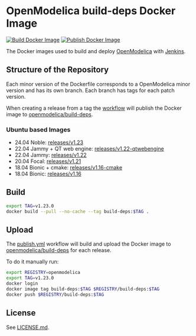 # OpenModelica build-deps Docker Image

[![Build Docker Image](https://github.com/OpenModelica/build-deps/actions/workflows/build.yml/badge.svg?branch=main)](https://github.com/OpenModelica/build-deps/actions/workflows/build.yml)
[![Publish Docker Image](https://github.com/OpenModelica/build-deps/actions/workflows/publish.yml/badge.svg)](https://github.com/OpenModelica/build-deps/actions/workflows/publish.yml)

The Docker images used to build and deploy
[OpenModelica](https://github.com/OpenModelica/OpenModelica) with
[Jenkins](https://test.openmodelica.org/jenkins/).

## Structure of the Repository

Each minor version of the Dockerfile corresponds to a OpenModelica minor version
and has its own branch. Each branch has tags for each patch version.

When creating a release from a tag the [workflow](./.github/workflows/publish.yml) will
publish the Docker image to [openmodelica/build-deps](https://hub.docker.com/repository/docker/openmodelica/build-deps).

### Ubuntu based Images

  - 24.04 Noble: [releases/v1.23](https://github.com/OpenModelica/build-deps/tree/releases/v1.23)
  - 22.04 Jammy + QT web engine: [releases/v1.22-qtwebengine](https://github.com/OpenModelica/build-deps/tree/releases/v1.22-qtwebengine)
  - 22.04 Jammy: [releases/v1.22](https://github.com/OpenModelica/build-deps/tree/releases/v1.22)
  - 20.04 Focal: [releases/v1.21](https://github.com/OpenModelica/build-deps/tree/releases/v1.21)
  - 18.04 Bionic + cmake: [releases/v1.16-cmake](https://github.com/OpenModelica/build-deps/tree/releases/v1.16-cmake)
  - 18.04 Bionic: [releases/v1.16](https://github.com/OpenModelica/build-deps/tree/releases/v1.16)

## Build

```bash
export TAG=v1.23.0
docker build --pull --no-cache --tag build-deps:$TAG .
```

## Upload

The [publish.yml](./.github/workflows/publish.yml) workflow will build and upload the
Docker image to [openmodelica/build-deps](https://hub.docker.com/repository/docker/openmodelica/build-deps)
for each release.

To do it manually run:

```bash
export REGISTRY=openmodelica
export TAG=v1.23.0
docker login
docker image tag build-deps:$TAG $REGISTRY/build-deps:$TAG
docker push $REGISTRY/build-deps:$TAG
```

## License

See [LICENSE.md](./LICENSE.md).
